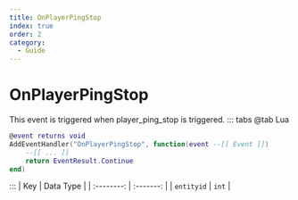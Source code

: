 ```yaml
---
title: OnPlayerPingStop
index: true
order: 2
category:
  - Guide
---
```


# OnPlayerPingStop
This event is triggered when player_ping_stop is triggered.
::: tabs
@tab Lua
```lua
@event returns void
AddEventHandler("OnPlayerPingStop", function(event --[[ Event ]])
    --[[ ... ]]
    return EventResult.Continue
end)
```

:::
|     Key    | Data Type |
| :--------: | :-------: |
| `entityid` |   `int`   |
